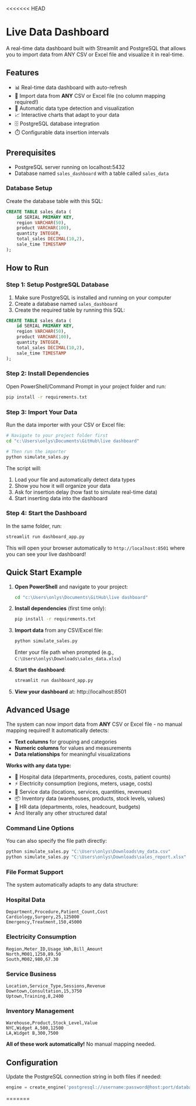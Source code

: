 <<<<<<< HEAD
# Live Data Dashboard

A real-time data dashboard built with Streamlit and PostgreSQL that allows you to import data from ANY CSV or Excel file and visualize it in real-time.

## Features

- 📊 Real-time data dashboard with auto-refresh
- 📁 Import data from **ANY** CSV or Excel file (no column mapping required!)
- 🤖 Automatic data type detection and visualization
- 📈 Interactive charts that adapt to your data
- 🗄️ PostgreSQL database integration
- ⏱️ Configurable data insertion intervals

## Prerequisites

- PostgreSQL server running on localhost:5432
- Database named `sales_dashboard` with a table called `sales_data`

### Database Setup

Create the database table with this SQL:

```sql
CREATE TABLE sales_data (
    id SERIAL PRIMARY KEY,
    region VARCHAR(50),
    product VARCHAR(100),
    quantity INTEGER,
    total_sales DECIMAL(10,2),
    sale_time TIMESTAMP
);
```

## How to Run

### Step 1: Setup PostgreSQL Database
1. Make sure PostgreSQL is installed and running on your computer
2. Create a database named `sales_dashboard`
3. Create the required table by running this SQL:

```sql
CREATE TABLE sales_data (
    id SERIAL PRIMARY KEY,
    region VARCHAR(50),
    product VARCHAR(100),
    quantity INTEGER,
    total_sales DECIMAL(10,2),
    sale_time TIMESTAMP
);
```

### Step 2: Install Dependencies
Open PowerShell/Command Prompt in your project folder and run:
```bash
pip install -r requirements.txt
```

### Step 3: Import Your Data
Run the data importer with your CSV or Excel file:
```bash
# Navigate to your project folder first
cd "c:\Users\onlys\Documents\GitHub\live dashboard"

# Then run the importer
python simulate_sales.py
```
The script will:
1. Load your file and automatically detect data types
2. Show you how it will organize your data
3. Ask for insertion delay (how fast to simulate real-time data)
4. Start inserting data into the dashboard

### Step 4: Start the Dashboard
In the same folder, run:
```bash
streamlit run dashboard_app.py
```

This will open your browser automatically to `http://localhost:8501` where you can see your live dashboard!

## Quick Start Example

1. **Open PowerShell** and navigate to your project:
   ```bash
   cd "c:\Users\onlys\Documents\GitHub\live dashboard"
   ```

2. **Install dependencies** (first time only):
   ```bash
   pip install -r requirements.txt
   ```

3. **Import data** from any CSV/Excel file:
   ```bash
   python simulate_sales.py
   ```
   Enter your file path when prompted (e.g., `C:\Users\onlys\Downloads\sales_data.xlsx`)

4. **Start the dashboard**:
   ```bash
   streamlit run dashboard_app.py
   ```

5. **View your dashboard** at: http://localhost:8501

## Advanced Usage

The system can now import data from **ANY** CSV or Excel file - no manual mapping required! It automatically detects:

- **Text columns** for grouping and categories
- **Numeric columns** for values and measurements
- **Data relationships** for meaningful visualizations

**Works with any data type:**
- 🏥 Hospital data (departments, procedures, costs, patient counts)
- ⚡ Electricity consumption (regions, meters, usage, costs)
- 🏪 Service data (locations, services, quantities, revenues)
- 📦 Inventory data (warehouses, products, stock levels, values)
- 👥 HR data (departments, roles, headcount, budgets)
- And literally any other structured data!

### Command Line Options

You can also specify the file path directly:
```bash
python simulate_sales.py "C:\Users\onlys\Downloads\my_data.csv"
python simulate_sales.py "C:\Users\onlys\Downloads\sales_report.xlsx"
```

### File Format Support

The system automatically adapts to any data structure:

### Hospital Data
```csv
Department,Procedure,Patient_Count,Cost
Cardiology,Surgery,25,125000
Emergency,Treatment,150,45000
```

### Electricity Consumption
```csv
Region,Meter_ID,Usage_kWh,Bill_Amount
North,M001,1250,89.50
South,M002,980,67.30
```

### Service Business
```csv
Location,Service_Type,Sessions,Revenue
Downtown,Consultation,15,3750
Uptown,Training,8,2400
```

### Inventory Management
```csv
Warehouse,Product,Stock_Level,Value
NYC,Widget A,500,12500
LA,Widget B,300,7500
```

**All of these work automatically!** No manual mapping needed.

## Configuration

Update the PostgreSQL connection string in both files if needed:
```python
engine = create_engine('postgresql://username:password@host:port/database_name')
```
=======